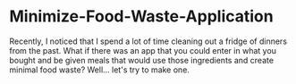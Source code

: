 # Minimize-Food-Waste-Application
Recently, I noticed that I spend a lot of time cleaning out a fridge of dinners from the past. What if there was an app that you could enter in what you bought and be given meals that would use those ingredients and create minimal food waste? Well... let's try to make one.
